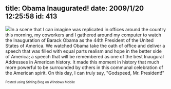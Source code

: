 title: Obama Inaugurated!
date: 2009/1/20 12:25:58
id: 413
---
[![](http://www.s-church.net/journal_images/StirlingBlog/IMAGE_144-small.jpg)](http://www.s-church.net/journal_images/StirlingBlog/IMAGE_144-small.jpg)In a scene that I can imagine was replicated in offices around the country this morning, my coworkers and I gathered around my computer to watch the Inauguration of Barack Obama as the 44th President of the United States of America. We watched Obama take the oath of office and deliver a speech that was filled with equal parts realism and hope in the better side of America; a speech that will be remembered as one of the best Inaugural Addresses in American history. It made this moment in history that much more powerful to be surrounded by others in this communal celebration of the American spirit. On this day, I can truly say, "Godspeed, Mr. President!"

<font size="1">Posted using Stirling Blog on Windows Mobile